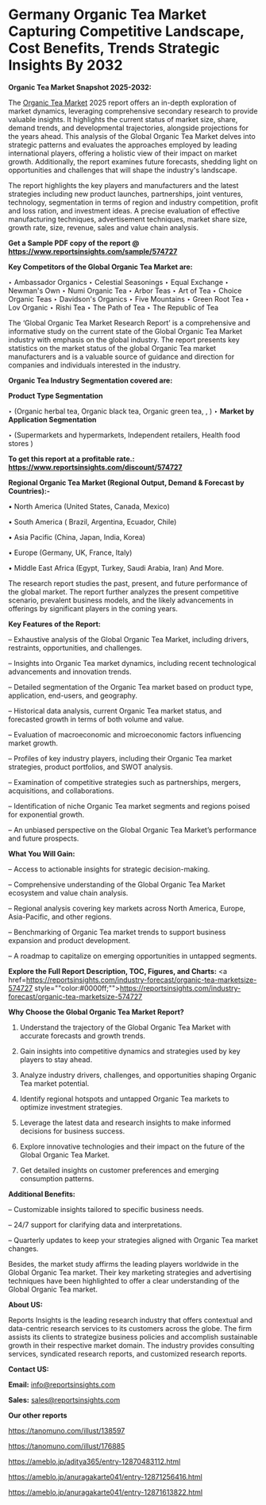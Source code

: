 # Germany Organic Tea Market Capturing Competitive Landscape, Cost Benefits, Trends Strategic Insights By 2032

<strong>Organic Tea Market Snapshot 2025-2032:</strong>

The <a href=https://www.reportsinsights.com/sample/574727>Organic Tea Market</a> 2025 report offers an in-depth exploration of market dynamics, leveraging comprehensive secondary research to provide valuable insights. It highlights the current status of market size, share, demand trends, and developmental trajectories, alongside projections for the years ahead. This analysis of the Global Organic Tea Market delves into strategic patterns and evaluates the approaches employed by leading international players, offering a holistic view of their impact on market growth. Additionally, the report examines future forecasts, shedding light on opportunities and challenges that will shape the industry's landscape.

The report highlights the key players and manufacturers and the latest strategies including new product launches, partnerships, joint ventures, technology, segmentation in terms of region and industry competition, profit and loss ration, and investment ideas. A precise evaluation of effective manufacturing techniques, advertisement techniques, market share size, growth rate, size, revenue, sales and value chain analysis.

<strong>Get a Sample PDF copy of the report @ <a href=https://www.reportsinsights.com/sample/574727 style=color:#0000ff;>https://www.reportsinsights.com/sample/574727</a></strong>

<strong>Key Competitors of the Global Organic Tea Market are:</strong>

‣ Ambassador Organics
‣ Celestial Seasonings
‣ Equal Exchange
‣ Newman's Own
‣ Numi Organic Tea
‣ Arbor Teas
‣ Art of Tea
‣ Choice Organic Teas
‣ Davidson's Organics
‣ Five Mountains
‣ Green Root Tea
‣ Lov Organic
‣ Rishi Tea
‣ The Path of Tea
‣ The Republic of Tea

The ‘Global Organic Tea Market Research Report’ is a comprehensive and informative study on the current state of the Global Organic Tea Market industry with emphasis on the global industry. The report presents key statistics on the market status of the global Organic Tea market manufacturers and is a valuable source of guidance and direction for companies and individuals interested in the industry.

<strong>Organic Tea Industry Segmentation covered are:</strong>

<strong>Product Type Segmentation</strong>

‣ (Organic herbal tea, Organic black tea, Organic green tea, , )
‣ 
<strong>Market by Application Segmentation</strong>

‣ (Supermarkets and hypermarkets, Independent retailers, Health food stores )

<strong>To get this report at a profitable rate.: <a href=https://www.reportsinsights.com/discount/574727 style=color:#0000ff;>https://www.reportsinsights.com/discount/574727</a></strong>

<strong>Regional Organic Tea Market (Regional Output, Demand &amp; Forecast by Countries):-</strong>

• North America (United States, Canada, Mexico)

• South America ( Brazil, Argentina, Ecuador, Chile)

• Asia Pacific (China, Japan, India, Korea)

• Europe (Germany, UK, France, Italy)

• Middle East Africa (Egypt, Turkey, Saudi Arabia, Iran) And More.

The research report studies the past, present, and future performance of the global market. The report further analyzes the present competitive scenario, prevalent business models, and the likely advancements in offerings by significant players in the coming years.

<strong>Key Features of the Report:</strong>

– Exhaustive analysis of the Global Organic Tea Market, including drivers, restraints, opportunities, and challenges.

– Insights into Organic Tea market dynamics, including recent technological advancements and innovation trends.

– Detailed segmentation of the Organic Tea market based on product type, application, end-users, and geography.

– Historical data analysis, current Organic Tea market status, and forecasted growth in terms of both volume and value.

– Evaluation of macroeconomic and microeconomic factors influencing market growth.

– Profiles of key industry players, including their Organic Tea market strategies, product portfolios, and SWOT analysis.

– Examination of competitive strategies such as partnerships, mergers, acquisitions, and collaborations.

– Identification of niche Organic Tea market segments and regions poised for exponential growth.

– An unbiased perspective on the Global Organic Tea Market’s performance and future prospects.

<strong>What You Will Gain:</strong>

– Access to actionable insights for strategic decision-making.

– Comprehensive understanding of the Global Organic Tea Market ecosystem and value chain analysis.

– Regional analysis covering key markets across North America, Europe, Asia-Pacific, and other regions.

– Benchmarking of Organic Tea market trends to support business expansion and product development.

– A roadmap to capitalize on emerging opportunities in untapped segments.

<strong>Explore the Full Report Description, TOC, Figures, and Charts:</strong>
<a href=https://reportsinsights.com/industry-forecast/organic-tea-marketsize-574727 style=""color:#0000ff;"">https://reportsinsights.com/industry-forecast/organic-tea-marketsize-574727</a>

<strong>Why Choose the Global Organic Tea Market Report?</strong>

1. Understand the trajectory of the Global Organic Tea Market with accurate forecasts and growth trends.

2. Gain insights into competitive dynamics and strategies used by key players to stay ahead.

3. Analyze industry drivers, challenges, and opportunities shaping Organic Tea market potential.

4. Identify regional hotspots and untapped Organic Tea markets to optimize investment strategies.

5. Leverage the latest data and research insights to make informed decisions for business success.

6. Explore innovative technologies and their impact on the future of the Global Organic Tea Market.

7. Get detailed insights on customer preferences and emerging consumption patterns.

<strong>Additional Benefits:</strong>

– Customizable insights tailored to specific business needs.

– 24/7 support for clarifying data and interpretations.

– Quarterly updates to keep your strategies aligned with Organic Tea market changes.

Besides, the market study affirms the leading players worldwide in the Global Organic Tea market. Their key marketing strategies and advertising techniques have been highlighted to offer a clear understanding of the Global Organic Tea market.

<strong><strong>About US</strong>:</strong>

Reports Insights is the leading research industry that offers contextual and data-centric research services to its customers across the globe. The firm assists its clients to strategize business policies and accomplish sustainable growth in their respective market domain. The industry provides consulting services, syndicated research reports, and customized research reports.

<strong>Contact US:</strong>

<p class=><b>Email:</b> <a href=mailto:info@reportsinsights.com>info@reportsinsights.com</a></p>
<p class=><b>Sales:</b> <a href=mailto:sales@reportsinsights.com>sales@reportsinsights.com</a></p>

<strong>Our other reports</strong>

<a href=https://tanomuno.com/illust/138597>https://tanomuno.com/illust/138597</a>

<a href=https://tanomuno.com/illust/176885>https://tanomuno.com/illust/176885</a>

<a href=https://ameblo.jp/aditya365/entry-12870483112.html>https://ameblo.jp/aditya365/entry-12870483112.html</a>

<a href=https://ameblo.jp/anuragakarte041/entry-12871256416.html>https://ameblo.jp/anuragakarte041/entry-12871256416.html</a>

<a href=https://ameblo.jp/anuragakarte041/entry-12871613822.html>https://ameblo.jp/anuragakarte041/entry-12871613822.html</a>
